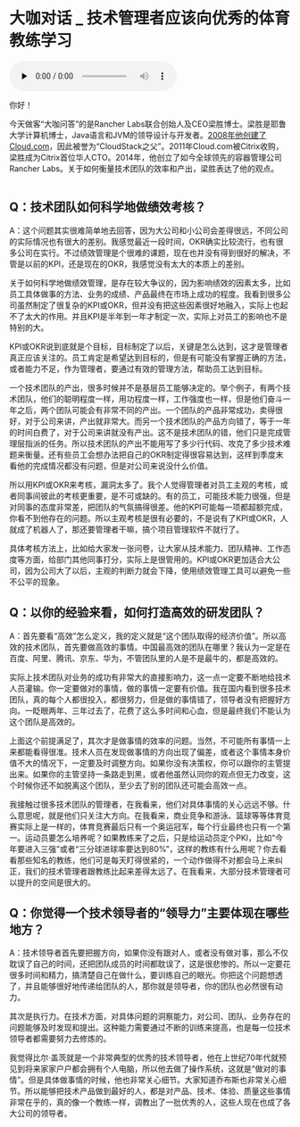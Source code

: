# 大咖对话 _ 技术管理者应该向优秀的体育教练学习

<audio id="audio" title="大咖对话 | 技术管理者应该向优秀的体育教练学习" controls="" preload="none"><source id="mp3" src="https://static001.geekbang.org/resource/audio/29/58/295778c465ed4ef02e8135c124ae5d58.mp3"></audio>

你好！

今天做客“大咖问答”的是Rancher Labs联合创始人及CEO梁胜博士。梁胜是耶鲁大学计算机博士，Java语言和JVM的领导设计与开发者。[2008年他创建了Cloud.com](http://xn--2008Cloud-8b7np1a800ab05bxsb.com)，因此被誉为“CloudStack之父”。2011年Cloud.com被Citrix收购，梁胜成为Citrix首位华人CTO。2014年，他创立了如今全球领先的容器管理公司Rancher Labs。关于如何衡量技术团队的效率和产出，梁胜表达了他的观点。

<img src="https://static001.geekbang.org/resource/image/16/23/16261b702233d48c8f6d612fbb0fe023.jpg" alt="" />

## Q：技术团队如何科学地做绩效考核？

A：这个问题其实很难简单地去回答，因为大公司和小公司会差得很远，不同公司的实际情况也有很大的差别。我感觉最近一段时间，OKR确实比较流行，也有很多公司在实行。不过绩效管理是个很难的课题，现在也并没有得到很好的解决，不管是以前的KPI，还是现在的OKR，我感觉没有太大的本质上的差别。

关于如何科学地做绩效管理，是存在较大争议的，因为影响绩效的因素太多，比如员工具体做事的方法、业务的成绩、产品最终在市场上成功的程度。我看到很多公司虽然制定了很复杂的KPI或OKR，但并没有把这些因素很好地融入，实际上也起不了太大的作用。并且KPI是半年到一年才制定一次，实际上对员工的影响也不是特别的大。

KPI或OKR说到底就是个目标，目标制定了以后，关键是怎么达到，这才是管理者真正应该关注的。员工肯定是希望达到目标的，但是有可能没有掌握正确的方法，或者能力不足，作为管理者，要通过有效的管理方法，帮助员工达到目标。

一个技术团队的产出，很多时候并不是基层员工能够决定的。举个例子，有两个技术团队，他们的聪明程度一样，用功程度一样，工作强度也一样，但是他们奋斗一年之后，两个团队可能会有非常不同的产出。一个团队的产品非常成功，卖得很好，对于公司来讲，产出就非常大。而另一个技术团队的产品方向错了，等于一年的时间白费了，对于公司来讲就没有产出。这不是技术团队的错，他们只是完成管理层指派的任务。所以技术团队的产出不能用写了多少行代码、攻克了多少技术难题来衡量。还有些员工会想办法把自己的OKR制定得很容易达到，这样到季度末看他的完成情况都没有问题，但是对公司来说没什么价值。

所以用KPI或OKR来考核，漏洞太多了。我个人觉得管理者对员工主观的考核，或者同事间彼此的考核更重要，是不可或缺的。有的员工，可能技术能力很强，但是对同事的态度非常差，把团队的气氛搞得很差。他的KPI可能每一项都超额完成，你看不到他存在的问题。所以主观考核是很有必要的，不是说有了KPI或OKR，人就成了机器人了，那还要管理者干嘛，搞个项目管理软件不就行了。

具体考核方法上，比如给大家发一张问卷，让大家从技术能力、团队精神、工作态度等方面，给部门其他同事打分，实际上是很管用的。KPI或OKR更加适合大公司，因为公司大了以后，主观的判断力就会下降，使用绩效管理工具可以避免一些不公平的现象。

## Q：以你的经验来看，如何打造高效的研发团队？

A：首先要看“高效”怎么定义，我的定义就是“这个团队取得的经济价值”。所以高效的技术团队，首先要做高效的事情。中国最高效的团队在哪里？我认为一定是在百度、阿里、腾讯、京东、华为，不管团队里的人是不是最牛的，都是高效的。

实际上技术团队对业务的成功有非常大的直接影响力，这一点一定要不断地给技术人员灌输。你一定要做对的事情，做的事情一定要有价值。我在国内看到很多技术团队，真的每个人都很投入，都很努力，但是做的事情错了，领导者没有把握好方向。一眨眼两年、三年过去了，花费了这么多时间和心血，但是最终我们不能认为这个团队是高效的。

上面这个前提满足了，其次才是做事情的效率的问题。当然，不可能所有事情一上来都能看得很准。技术人员在发现做事情的方向出现了偏差，或者这个事情本身价值不大的情况下，一定要及时调整方向。如果你没有决策权，你可以跟你的主管提出来。如果你的主管坚持一条路走到黑，或者他虽然认同你的观点但无力改变，这个时候你还不如脱离这个团队，至少去了别的团队还可能会高效一点。

我接触过很多技术团队的管理者，在我看来，他们对具体事情的关心远远不够。什么意思呢，就是他们只关注大方向。在我看来，商业竞争和游泳、篮球等等体育竞赛实际上是一样的，体育竞赛最后只有一个奥运冠军，每个行业最终也只有一个第一。运动员要怎么培养呢？如果教练来了之后，只是给运动员定个PKI，比如“今年要进入三强”或者“三分球进球率要达到80%”，这样的教练有什么用呢？你去看看那些知名的教练，他们可是每天盯得很紧的，一个动作做得不对都会马上来纠正，我们的技术管理者跟教练比起来差得太远了。在我看来，大部分技术管理者可以提升的空间是很大的。

## Q：你觉得一个技术领导者的“领导力”主要体现在哪些地方？

A：技术领导者首先要把握方向，如果你没有跟对人，或者没有做对事，那么不仅耽误了自己的时间，还把团队成员的时间都耽误了，这是很悲惨的。所以一定要花很多时间和精力，搞清楚自己在做什么，要训练自己的眼光。你把这个问题想透了，并且能够很好地传递给团队的人，那你就是领导者，你的团队也必然很有动力。

其次是执行力。在技术方面，对具体问题的洞察能力，对公司、团队、业务存在的问题能够及时发现和提出。这种能力需要通过不断的训练来提高，也是每一位技术领导者都需要努力去修炼的。

我觉得比尔·盖茨就是一个非常典型的优秀的技术领导者，他在上世纪70年代就预见到将来家家户户都会拥有个人电脑，所以他去做了操作系统，这就是“做对的事情”。但是具体做事情的时候，他也非常关心细节。大家知道乔布斯也非常关心细节。所以能够把技术产品做到最好的人，都是对产品、技术、体验、质量这些事情非常在乎的，真的像一个教练一样，调教出了一批优秀的人，这些人现在也成了各大公司的领导者。


